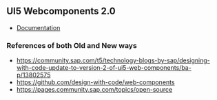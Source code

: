 
## UI5 Webcomponents 2.0

* [Documentation](https://sap.github.io/ui5-webcomponents/)

### References of both Old and New ways
* https://community.sap.com/t5/technology-blogs-by-sap/designing-with-code-update-to-version-2-of-ui5-web-components/ba-p/13802575
* https://github.com/design-with-code/web-components
* https://pages.community.sap.com/topics/open-source